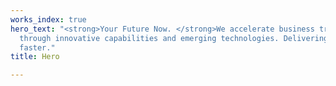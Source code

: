 ```yaml
---
works_index: true
hero_text: "<strong>Your Future Now. </strong>We accelerate business transformations
  through innovative capabilities and emerging technologies. Delivering your future
  faster."
title: Hero

---
```

<Hero :text="$page.frontmatter.hero_text" />
<WorksList />